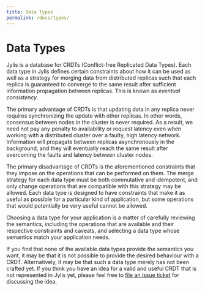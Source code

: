 ```yaml
---
title: Data Types
permalink: /docs/types/
---
```


# Data Types

Jylis is a database for CRDTs (Conflict-free Replicated Data Types). Each data type in Jylis defines certain constraints about how it can be used as well as a strategy for merging data from distributed replicas such that each replica is guaranteed to converge to the same result after sufficient information propagation between replicas. This is known as *eventual consistency*.

The primary advantage of CRDTs is that updating data in any replica never requires synchronizing the update with other replicas. In other words, consensus between nodes in the cluster is never required. As a result, we need not pay any penalty to availability or request latency even when working with a distributed cluster over a faulty, high latency network. Information will propagate between replicas asynchronously in the background, and they will eventually reach the same result after overcoming the faults and latency between cluster nodes.

The primary disadvantage of CRDTs is the aforementioned constraints that they impose on the operations that can be performed on them. The merge strategy for each data type must be both commutative and idempotent, and only change operations that are compatible with this strategy may be allowed. Each data type is designed to have constraints that make it as useful as possible for a particular kind of application, but some operations that would potentially be very useful cannot be allowed.

Choosing a data type for your application is a matter of carefully reviewing the semantics, including the operations that are available and their respective constraints and caveats, and selecting a data type whose semantics match your application needs.

If you find that none of the available data types provide the semantics you want, it may be that it is not possible to provide the desired behaviour with a CRDT. Alternatively, it may be that such a data type merely has not been crafted yet. If you think you have an idea for a valid and useful CRDT that is not represented in Jylis yet, please feel free to <a href="https://github.com/jemc/jylis/issues/new">file an issue ticket</a> for discussing the idea.
